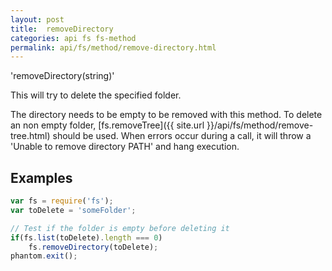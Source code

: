 ```yaml
---
layout: post
title:  removeDirectory
categories: api fs fs-method
permalink: api/fs/method/remove-directory.html
---
```


'removeDirectory(string)'

This will try to delete the specified folder.

The directory needs to be empty to be removed with this method. To delete an non empty folder, [fs.removeTree]({{ site.url }}/api/fs/method/remove-tree.html) should be used.
When errors occur during a call, it will throw a 'Unable to remove directory PATH' and hang execution.

## Examples

```javascript
var fs = require('fs');
var toDelete = 'someFolder';

// Test if the folder is empty before deleting it
if(fs.list(toDelete).length === 0)
    fs.removeDirectory(toDelete);
phantom.exit();
```








